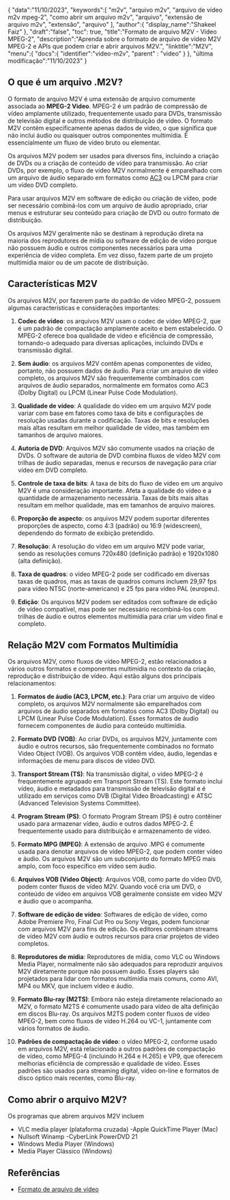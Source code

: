 {
"data":"11/10/2023",
   "keywords":[
"m2v",
"arquivo m2v",
"arquivo de vídeo m2v mpeg-2",
"como abrir um arquivo m2v",
"arquivo",
"extensão de arquivo m2v",
"extensão",
"arquivo"
],
   "author":{
"display_name":"Shakeel Faiz"
},
"draft":"false",
"toc": true,
"title":"Formato de arquivo M2V - Vídeo MPEG-2",
   "description":"Aprenda sobre o formato de arquivo de vídeo M2V MPEG-2 e APIs que podem criar e abrir arquivos M2V.",
"linktitle":"M2V",
   "menu":{
      "docs":{
         "identifier":"video-m2v",
"parent" : "video"
}
},
"última modificação":"11/10/2023"
}

## O que é um arquivo .M2V?

O formato de arquivo M2V é uma extensão de arquivo comumente associada ao **MPEG-2 Video**. MPEG-2 é um padrão de compressão de vídeo amplamente utilizado, frequentemente usado para DVDs, transmissão de televisão digital e outros métodos de distribuição de vídeo. O formato M2V contém especificamente apenas dados de vídeo, o que significa que não inclui áudio ou quaisquer outros componentes multimídia. É essencialmente um fluxo de vídeo bruto ou elementar.

Os arquivos M2V podem ser usados para diversos fins, incluindo a criação de DVDs ou a criação de conteúdo de vídeo para transmissão. Ao criar DVDs, por exemplo, o fluxo de vídeo M2V normalmente é emparelhado com um arquivo de áudio separado em formatos como [AC3](/pt/audio/ac3/) ou LPCM para criar um vídeo DVD completo.

Para usar arquivos M2V em software de edição ou criação de vídeo, pode ser necessário combiná-los com um arquivo de áudio apropriado, criar menus e estruturar seu conteúdo para criação de DVD ou outro formato de distribuição.

Os arquivos M2V geralmente não se destinam à reprodução direta na maioria dos reprodutores de mídia ou software de edição de vídeo porque não possuem áudio e outros componentes necessários para uma experiência de vídeo completa. Em vez disso, fazem parte de um projeto multimídia maior ou de um pacote de distribuição.

## Características M2V

Os arquivos M2V, por fazerem parte do padrão de vídeo MPEG-2, possuem algumas características e considerações importantes:

1. **Codec de vídeo**: os arquivos M2V usam o codec de vídeo MPEG-2, que é um padrão de compactação amplamente aceito e bem estabelecido. O MPEG-2 oferece boa qualidade de vídeo e eficiência de compressão, tornando-o adequado para diversas aplicações, incluindo DVDs e transmissão digital.
    
















2. **Sem áudio**: os arquivos M2V contêm apenas componentes de vídeo, portanto, não possuem dados de áudio. Para criar um arquivo de vídeo completo, os arquivos M2V são frequentemente combinados com arquivos de áudio separados, normalmente em formatos como AC3 (Dolby Digital) ou LPCM (Linear Pulse Code Modulation).
    
















3. **Qualidade de vídeo**: A qualidade do vídeo em um arquivo M2V pode variar com base em fatores como taxa de bits e configurações de resolução usadas durante a codificação. Taxas de bits e resoluções mais altas resultam em melhor qualidade de vídeo, mas também em tamanhos de arquivo maiores.
       

















4. **Autoria de DVD**: Arquivos M2V são comumente usados na criação de DVDs. O software de autoria de DVD combina fluxos de vídeo M2V com trilhas de áudio separadas, menus e recursos de navegação para criar vídeo em DVD completo.
    
















5. **Controle de taxa de bits**: A taxa de bits do fluxo de vídeo em um arquivo M2V é uma consideração importante. Afeta a qualidade do vídeo e a quantidade de armazenamento necessária. Taxas de bits mais altas resultam em melhor qualidade, mas em tamanhos de arquivo maiores.
    
















6. **Proporção de aspecto**: os arquivos M2V podem suportar diferentes proporções de aspecto, como 4:3 (padrão) ou 16:9 (widescreen), dependendo do formato de exibição pretendido.
    
















7. **Resolução**: A resolução do vídeo em um arquivo M2V pode variar, sendo as resoluções comuns 720x480 (definição padrão) e 1920x1080 (alta definição).
    
















8. **Taxa de quadros**: o vídeo MPEG-2 pode ser codificado em diversas taxas de quadros, mas as taxas de quadros comuns incluem 29,97 fps para vídeo NTSC (norte-americano) e 25 fps para vídeo PAL (europeu).
    
















9. **Edição**: Os arquivos M2V podem ser editados com software de edição de vídeo compatível, mas pode ser necessário recombiná-los com trilhas de áudio e outros elementos multimídia para criar um vídeo final e completo.

## Relação M2V com Formatos Multimídia

Os arquivos M2V, como fluxos de vídeo MPEG-2, estão relacionados a vários outros formatos e componentes multimídia no contexto da criação, reprodução e distribuição de vídeo. Aqui estão alguns dos principais relacionamentos:

1. **Formatos de áudio (AC3, LPCM, etc.)**: Para criar um arquivo de vídeo completo, os arquivos M2V normalmente são emparelhados com arquivos de áudio separados em formatos como AC3 (Dolby Digital) ou LPCM (Linear Pulse Code Modulation). Esses formatos de áudio fornecem componentes de áudio para conteúdo multimídia.
    
















2. **Formato DVD (VOB)**: Ao criar DVDs, os arquivos M2V, juntamente com áudio e outros recursos, são frequentemente combinados no formato Video Object (VOB). Os arquivos VOB contêm vídeo, áudio, legendas e informações de menu para discos de vídeo DVD.
    
















3. **Transport Stream (TS)**: Na transmissão digital, o vídeo MPEG-2 é frequentemente agrupado em Transport Stream (TS). Este formato inclui vídeo, áudio e metadados para transmissão de televisão digital e é utilizado em serviços como DVB (Digital Video Broadcasting) e ATSC (Advanced Television Systems Committee).
    
















4. **Program Stream (PS)**: O formato Program Stream (PS) é outro contêiner usado para armazenar vídeo, áudio e outros dados MPEG-2. É frequentemente usado para distribuição e armazenamento de vídeo.
    
















5. **Formato MPG (MPEG)**: A extensão de arquivo .MPG é comumente usada para denotar arquivos de vídeo MPEG-2, que podem conter vídeo e áudio. Os arquivos M2V são um subconjunto do formato MPEG mais amplo, com foco específico em vídeo sem áudio.
    
















6. **Arquivos VOB (Video Object)**: Arquivos VOB, como parte do vídeo DVD, podem conter fluxos de vídeo M2V. Quando você cria um DVD, o conteúdo de vídeo em arquivos VOB geralmente consiste em vídeo M2V e áudio que o acompanha.
    
















7. **Software de edição de vídeo**: Softwares de edição de vídeo, como Adobe Premiere Pro, Final Cut Pro ou Sony Vegas, podem funcionar com arquivos M2V para fins de edição. Os editores combinam streams de vídeo M2V com áudio e outros recursos para criar projetos de vídeo completos.
    
















8. **Reprodutores de mídia**: Reprodutores de mídia, como VLC ou Windows Media Player, normalmente não são adequados para reproduzir arquivos M2V diretamente porque não possuem áudio. Esses players são projetados para lidar com formatos multimídia mais comuns, como AVI, MP4 ou MKV, que incluem vídeo e áudio.
    
















9. **Formato Blu-ray (M2TS)**: Embora não esteja diretamente relacionado ao M2V, o formato M2TS é comumente usado para vídeo de alta definição em discos Blu-ray. Os arquivos M2TS podem conter fluxos de vídeo MPEG-2, bem como fluxos de vídeo H.264 ou VC-1, juntamente com vários formatos de áudio.
    
















10. **Padrões de compactação de vídeo**: o vídeo MPEG-2, conforme usado em arquivos M2V, está relacionado a outros padrões de compactação de vídeo, como MPEG-4 (incluindo H.264 e H.265) e VP9, que oferecem melhorias eficiência de compressão e qualidade de vídeo. Esses padrões são usados para streaming digital, vídeo on-line e formatos de disco óptico mais recentes, como Blu-ray.

## Como abrir o arquivo M2V?

Os programas que abrem arquivos M2V incluem

- VLC media player (plataforma cruzada)
-Apple QuickTime Player (Mac)
- Nullsoft Winamp
-CyberLink PowerDVD 21
- Windows Media Player (Windows)
- Media Player Clássico (Windows)

## Referências
* [Formato de arquivo de vídeo](https://en.wikipedia.org/wiki/Video_file_format)

